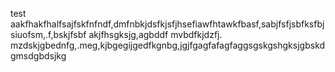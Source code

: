 test aakfhakfhalfsajfskfnfndf,dmfnbkjdsfkjsfjhsefiawfhtawkfbasf,sabjfsfjsbfksfbjsiuofsm,.f,bskjfsbf
akjfhsgksjg,agbddf mvbdfkjdzfj. mzdskjgbednfg,.meg,kjbgegijgedfkgnbg,jgjfgagfafagfaggsgskgshgksjgbskdgmsdgbdsjkg